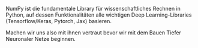NumPy ist die fundamentale Library für wissenschaftliches Rechnen in Python, auf dessen Funktionalitäten alle wichtigen Deep Learning-Libraries (Tensorflow/Keras, Pytorch, Jax) basieren.

Machen wir uns also mit ihnen vertraut bevor wir mit dem Bauen Tiefer Neuronaler Netze beginnen.
